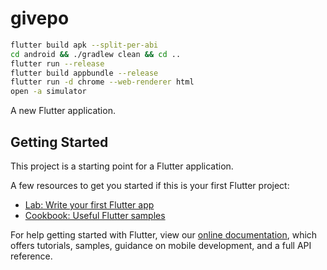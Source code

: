# givepo
```bash
flutter build apk --split-per-abi
cd android && ./gradlew clean && cd ..
flutter run --release
flutter build appbundle --release
flutter run -d chrome --web-renderer html
open -a simulator
```
A new Flutter application.

## Getting Started

This project is a starting point for a Flutter application.

A few resources to get you started if this is your first Flutter project:

- [Lab: Write your first Flutter app](https://flutter.dev/docs/get-started/codelab)
- [Cookbook: Useful Flutter samples](https://flutter.dev/docs/cookbook)

For help getting started with Flutter, view our
[online documentation](https://flutter.dev/docs), which offers tutorials,
samples, guidance on mobile development, and a full API reference.
